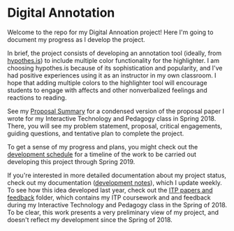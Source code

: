 # Digital Annotation

Welcome to the repo for my Digital Annoation project! Here I'm going to document my progress as I develop the project.

In brief, the project consists of developing an annotation tool (ideally, from [hypothes.is](https://web.hypothes.is/)) to include multiple color functionality for the highlighter. I am choosing hypothes.is because of its sophistication and popularity, and I've had positive experiences using it as an instructor in my own classroom. I hope that adding multiple colors to the highlighter tool will encourage students to engage with affects and other nonverbalized feelings and reactions to reading.

See my [Proposal Summary](proposal_summary.md) for a condensed version of the proposal paper I wrote for my Interactive Technology and Pedagogy class in Spring 2018. There, you will see my problem statement, proposal, critical engagements, guiding questions, and tentative plan to complete the project. 

To get a sense of my progress and plans, you might check out the [development schedule](schedule.md) for a timeline of the work to be carried out developing this project through Spring 2019.

If you're interested in more detailed documentation about my project status, check out my documentation ([development notes](development_notes.md)), which I update weekly. To see how this idea developed last year, check out the [ITP papers and feedback](/ITP_PapersAndFeedback) folder, which contains my ITP coursework and and feedback during my Interactive Technology and Pedagogy class in the Spring of 2018. To be clear, this work presents a very preliminary view of my project, and doesn't reflect my development since the Spring of 2018.